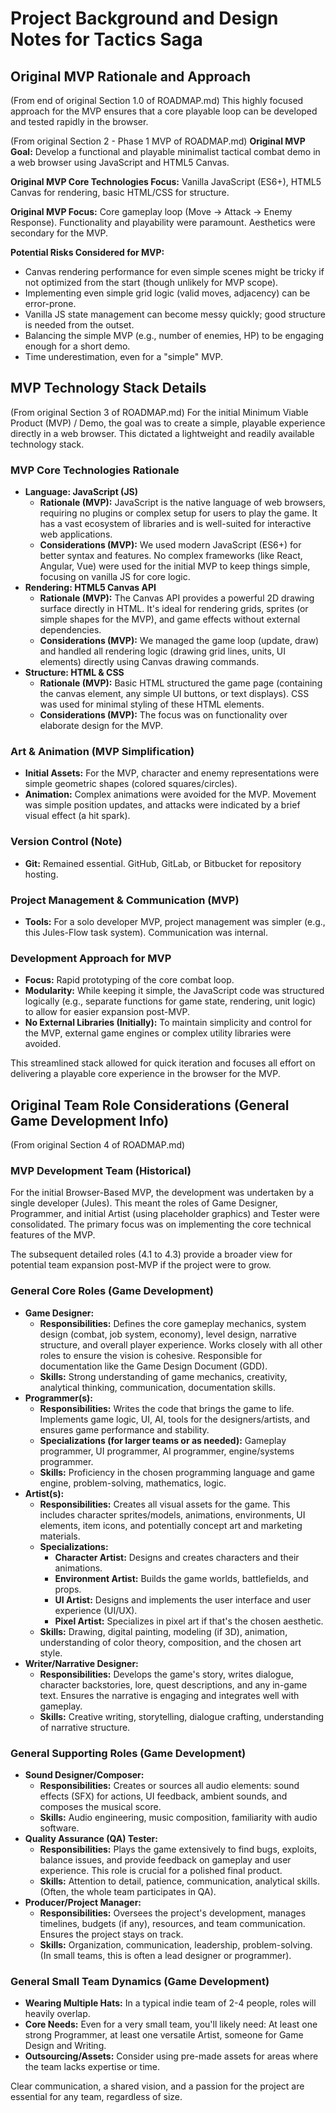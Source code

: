 # Project Background and Design Notes for Tactics Saga

## Original MVP Rationale and Approach

(From end of original Section 1.0 of ROADMAP.md)
This highly focused approach for the MVP ensures that a core playable loop can be developed and tested rapidly in the browser.

(From original Section 2 - Phase 1 MVP of ROADMAP.md)
**Original MVP Goal:** Develop a functional and playable minimalist tactical combat demo in a web browser using JavaScript and HTML5 Canvas.

**Original MVP Core Technologies Focus:** Vanilla JavaScript (ES6+), HTML5 Canvas for rendering, basic HTML/CSS for structure.

**Original MVP Focus:** Core gameplay loop (Move -> Attack -> Enemy Response). Functionality and playability were paramount. Aesthetics were secondary for the MVP.

**Potential Risks Considered for MVP:**
- Canvas rendering performance for even simple scenes might be tricky if not optimized from the start (though unlikely for MVP scope).
- Implementing even simple grid logic (valid moves, adjacency) can be error-prone.
- Vanilla JS state management can become messy quickly; good structure is needed from the outset.
- Balancing the simple MVP (e.g., number of enemies, HP) to be engaging enough for a short demo.
- Time underestimation, even for a "simple" MVP.

## MVP Technology Stack Details

(From original Section 3 of ROADMAP.md)
For the initial Minimum Viable Product (MVP) / Demo, the goal was to create a simple, playable experience directly in a web browser. This dictated a lightweight and readily available technology stack.

### MVP Core Technologies Rationale
- **Language: JavaScript (JS)**
    - **Rationale (MVP):** JavaScript is the native language of web browsers, requiring no plugins or complex setup for users to play the game. It has a vast ecosystem of libraries and is well-suited for interactive web applications.
    - **Considerations (MVP):** We used modern JavaScript (ES6+) for better syntax and features. No complex frameworks (like React, Angular, Vue) were used for the initial MVP to keep things simple, focusing on vanilla JS for core logic.
- **Rendering: HTML5 Canvas API**
    - **Rationale (MVP):** The Canvas API provides a powerful 2D drawing surface directly in HTML. It's ideal for rendering grids, sprites (or simple shapes for the MVP), and game effects without external dependencies.
    - **Considerations (MVP):** We managed the game loop (update, draw) and handled all rendering logic (drawing grid lines, units, UI elements) directly using Canvas drawing commands.
- **Structure: HTML & CSS**
    - **Rationale (MVP):** Basic HTML structured the game page (containing the canvas element, any simple UI buttons, or text displays). CSS was used for minimal styling of these HTML elements.
    - **Considerations (MVP):** The focus was on functionality over elaborate design for the MVP.

### Art & Animation (MVP Simplification)
- **Initial Assets:** For the MVP, character and enemy representations were simple geometric shapes (colored squares/circles).
- **Animation:** Complex animations were avoided for the MVP. Movement was simple position updates, and attacks were indicated by a brief visual effect (a hit spark).

### Version Control (Note)
- **Git:** Remained essential. GitHub, GitLab, or Bitbucket for repository hosting.

### Project Management & Communication (MVP)
- **Tools:** For a solo developer MVP, project management was simpler (e.g., this Jules-Flow task system). Communication was internal.

### Development Approach for MVP
- **Focus:** Rapid prototyping of the core combat loop.
- **Modularity:** While keeping it simple, the JavaScript code was structured logically (e.g., separate functions for game state, rendering, unit logic) to allow for easier expansion post-MVP.
- **No External Libraries (Initially):** To maintain simplicity and control for the MVP, external game engines or complex utility libraries were avoided.

This streamlined stack allowed for quick iteration and focuses all effort on delivering a playable core experience in the browser for the MVP.

## Original Team Role Considerations (General Game Development Info)

(From original Section 4 of ROADMAP.md)
### MVP Development Team (Historical)
For the initial Browser-Based MVP, the development was undertaken by a single developer (Jules). This meant the roles of Game Designer, Programmer, and initial Artist (using placeholder graphics) and Tester were consolidated. The primary focus was on implementing the core technical features of the MVP.

The subsequent detailed roles (4.1 to 4.3) provide a broader view for potential team expansion post-MVP if the project were to grow.

### General Core Roles (Game Development)
- **Game Designer:**
    - **Responsibilities:** Defines the core gameplay mechanics, system design (combat, job system, economy), level design, narrative structure, and overall player experience. Works closely with all other roles to ensure the vision is cohesive. Responsible for documentation like the Game Design Document (GDD).
    - **Skills:** Strong understanding of game mechanics, creativity, analytical thinking, communication, documentation skills.
- **Programmer(s):**
    - **Responsibilities:** Writes the code that brings the game to life. Implements game logic, UI, AI, tools for the designers/artists, and ensures game performance and stability.
    - **Specializations (for larger teams or as needed):** Gameplay programmer, UI programmer, AI programmer, engine/systems programmer.
    - **Skills:** Proficiency in the chosen programming language and game engine, problem-solving, mathematics, logic.
- **Artist(s):**
    - **Responsibilities:** Creates all visual assets for the game. This includes character sprites/models, animations, environments, UI elements, item icons, and potentially concept art and marketing materials.
    - **Specializations:**
        - **Character Artist:** Designs and creates characters and their animations.
        - **Environment Artist:** Builds the game worlds, battlefields, and props.
        - **UI Artist:** Designs and implements the user interface and user experience (UI/UX).
        - **Pixel Artist:** Specializes in pixel art if that's the chosen aesthetic.
    - **Skills:** Drawing, digital painting, modeling (if 3D), animation, understanding of color theory, composition, and the chosen art style.
- **Writer/Narrative Designer:**
    - **Responsibilities:** Develops the game's story, writes dialogue, character backstories, lore, quest descriptions, and any in-game text. Ensures the narrative is engaging and integrates well with gameplay.
    - **Skills:** Creative writing, storytelling, dialogue crafting, understanding of narrative structure.

### General Supporting Roles (Game Development)
- **Sound Designer/Composer:**
    - **Responsibilities:** Creates or sources all audio elements: sound effects (SFX) for actions, UI feedback, ambient sounds, and composes the musical score.
    - **Skills:** Audio engineering, music composition, familiarity with audio software.
- **Quality Assurance (QA) Tester:**
    - **Responsibilities:** Plays the game extensively to find bugs, exploits, balance issues, and provide feedback on gameplay and user experience. This role is crucial for a polished final product.
    - **Skills:** Attention to detail, patience, communication, analytical skills. (Often, the whole team participates in QA).
- **Producer/Project Manager:**
    - **Responsibilities:** Oversees the project's development, manages timelines, budgets (if any), resources, and team communication. Ensures the project stays on track.
    - **Skills:** Organization, communication, leadership, problem-solving. (In small teams, this is often a lead designer or programmer).

### General Small Team Dynamics (Game Development)
- **Wearing Multiple Hats:** In a typical indie team of 2-4 people, roles will heavily overlap.
- **Core Needs:** Even for a very small team, you'll likely need: At least one strong Programmer, at least one versatile Artist, someone for Game Design and Writing.
- **Outsourcing/Assets:** Consider using pre-made assets for areas where the team lacks expertise or time.

Clear communication, a shared vision, and a passion for the project are essential for any team, regardless of size.

